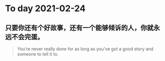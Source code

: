 
# To day 2021-02-24


## 只要你还有个好故事，还有一个能够倾诉的人，你就永远不会完蛋。
> You’re never really done for as long as you’ve got a good story and someone to tell it to.

    